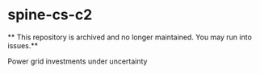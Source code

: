 # spine-cs-c2
** This repository is archived and no longer maintained. You may run into issues.**

Power grid investments under uncertainty
